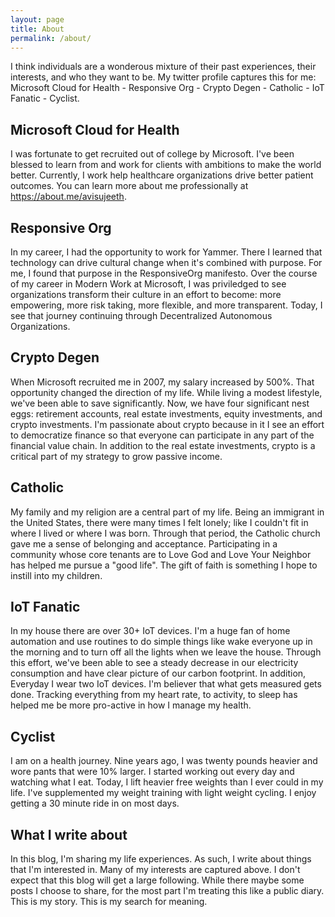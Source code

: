 ```yaml
---
layout: page
title: About
permalink: /about/
---
```

I think individuals are a wonderous mixture of their past experiences, their interests, and who they want to be. My twitter profile captures this for me: Microsoft Cloud for Health - Responsive Org - Crypto Degen - Catholic - IoT Fanatic - Cyclist.

## Microsoft Cloud for Health
I was fortunate to get recruited out of college by Microsoft.  I've been blessed to learn from and work for clients with ambitions to make the world better.  Currently, I work help healthcare organizations drive better patient outcomes.  You can learn more about me professionally at <https://about.me/avisujeeth>.
    
## Responsive Org
In my career, I had the opportunity to work for Yammer.  There I learned that technology can drive cultural change when it's combined with purpose.  For me, I found that purpose in the ResponsiveOrg manifesto.  Over the course of my career in Modern Work at Microsoft, I was priviledged to see organizations transform their culture in an effort to become: more empowering, more risk taking, more flexible, and more transparent.  Today, I see that journey continuing through Decentralized Autonomous Organizations.

## Crypto Degen 
When Microsoft recruited me in 2007, my salary increased by 500%.  That opportunity changed the direction of my life.  While living a modest lifestyle, we've been able to save significantly.  Now, we have four significant nest eggs: retirement accounts, real estate investments, equity investments, and crypto investments.  I'm passionate about crypto because in it I see an effort to democratize finance so that everyone can participate in any part of the financial value chain.  In addition to the real estate investments, crypto is a critical part of my strategy to grow passive income.

## Catholic
My family and my religion are a central part of my life.  Being an immigrant in the United States, there were many times I felt lonely; like I couldn't fit in where I lived or where I was born.  Through that period, the Catholic church gave me a sense of belonging and acceptance.  Participating in a community whose core tenants are to Love God and Love Your Neighbor has helped me pursue a "good life".  The gift of faith is something I hope to instill into my children.

## IoT Fanatic
In my house there are over 30+ IoT devices.  I'm a huge fan of home automation and use routines to do simple things like wake everyone up in the morning and to turn off all the lights when we leave the house.  Through this effort, we've been able to see a steady decrease in our electricity consumption and have clear picture of our carbon footprint.  In addition, Everyday I wear two IoT devices.  I'm believer that what gets measured gets done.  Tracking everything from my heart rate, to activity, to sleep has helped me be more pro-active in how I manage my health.

## Cyclist
I am on a health journey.  Nine years ago, I was twenty pounds heavier and wore pants that were 10% larger.  I started working out every day and watching what I eat.  Today, I lift heavier free weights than I ever could in my life.  I've supplemented my weight training with light weight cycling.  I enjoy getting a 30 minute ride in on most days.

## What I write about
In this blog, I'm sharing my life experiences.  As such, I write about things that I'm interested in.  Many of my interests are captured above.  I don't expect that this blog will get a large following.  While there maybe some posts I choose to share, for the most part I'm treating this like a public diary.  This is my story.  This is my search for meaning.

